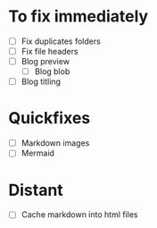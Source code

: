 
# To fix immediately

- [ ] Fix duplicates folders
- [ ] Fix file headers
- [ ] Blog preview
	- [ ] Blog blob
- [ ] Blog titling

# Quickfixes

- [ ] Markdown images
- [ ] Mermaid

# Distant

- [ ] Cache markdown into html files